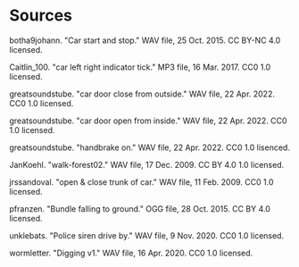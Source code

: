 # Sources

botha9johann. "Car start and stop." WAV file, 25 Oct. 2015. CC BY-NC 4.0 licensed.

Caitlin_100. "car left right indicator tick." MP3 file, 16 Mar. 2017. CC0 1.0 licensed.

greatsoundstube. "car door close from outside." WAV file, 22 Apr. 2022. CC0 1.0 licensed.

greatsoundstube. "car door open from inside." WAV file, 22 Apr. 2022. CC0 1.0 licensed.

greatsoundstube. "handbrake on." WAV file, 22 Apr. 2022. CC0 1.0 lisenced.

JanKoehl. "walk-forest02." WAV file, 17 Dec. 2009. CC BY 4.0 1.0 licensed.

jrssandoval. "open & close trunk of car." WAV file, 11 Feb. 2009. CC0 1.0 licensed.

pfranzen. "Bundle falling to ground." OGG file, 28 Oct. 2015. CC BY 4.0 licensed.

unklebats. "Police siren drive by." WAV file, 9 Nov. 2020. CC0 1.0 licensed.

wormletter. "Digging v1." WAV file, 16 Apr. 2020. CC0 1.0 licensed.
